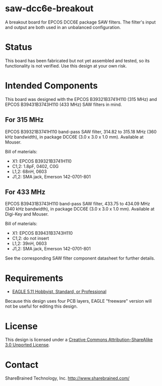 saw-dcc6e-breakout
==================

A breakout board for EPCOS DCC6E package SAW filters. The
filter's input and output are both used in an unbalanced
configuration.

Status
======

This board has been fabricated but not yet assembled and
tested, so its functionality is not verified. Use this
design at your own risk.

Intended Components
===================

This board was designed with the EPCOS B39321B3741H110
(315 MHz) and EPCOS B39431B3743H110 (433 MHz) SAW filters
in mind.

For 315 MHz
-----------
EPCOS B39321B3741H110 band-pass SAW filter, 314.82 to
315.18 MHz (360 kHz bandwidth), in package DCC6E
(3.0 x 3.0 x 1.0 mm). Available at Mouser.

Bill of materials:
*  X1: EPCOS B39321B3741H110
*  C1,2: 1.8pF, 0402, C0G
*  L1,2: 68nH, 0603
*  J1,2: SMA jack, Emerson 142-0701-801

For 433 MHz
-----------

EPCOS B39431B3743H110 band-pass SAW filter, 433.75 to
434.09 MHz (340 kHz bandwidth), in package DCC6E
(3.0 x 3.0 x 1.0 mm). Available at Digi-Key and Mouser.

Bill of materials:
*  X1: EPCOS B39431B3743H110
*  C1,2: do not insert
*  L1,2: 39nH, 0603
*  J1,2: SMA jack, Emerson 142-0701-801

See the corresponding SAW filter component datasheet for
further details.

Requirements
============

*  [EAGLE 5.11 Hobbyist, Standard, or Professional](http://www.cadsoftusa.com/shop/pricing/)

Because this design uses four PCB layers, EAGLE "freeware" version
will not be useful for editing this design.

License
=======

This design is licensed under a [Creative Commons Attribution-ShareAlike 3.0 Unported License](http://creativecommons.org/licenses/by-sa/3.0/).

Contact
=======

ShareBrained Technology, Inc.
http://www.sharebrained.com/
